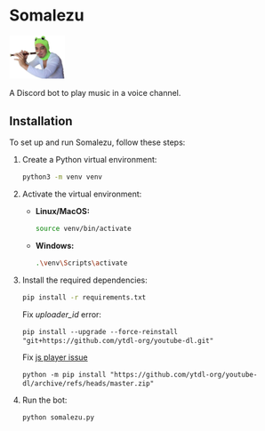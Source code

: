 # Somalezu

<img src="somalezu.png" alt="Somalezu Logo" width="100"/>

A Discord bot to play music in a voice channel. 

## Installation

To set up and run Somalezu, follow these steps:

1. Create a Python virtual environment:

    ```bash
    python3 -m venv venv
    ```

2. Activate the virtual environment:

    - **Linux/MacOS:**

        ```bash
        source venv/bin/activate
        ```

    - **Windows:**

        ```bash
        .\venv\Scripts\activate
        ```

3. Install the required dependencies:

    ```bash
    pip install -r requirements.txt
    ```
    Fix *uploader_id* error:
    ```
    pip install --upgrade --force-reinstall "git+https://github.com/ytdl-org/youtube-dl.git"
    ```
    Fix [js player issue](https://github.com/ytdl-org/youtube-dl/issues/30958)
    ```
    python -m pip install "https://github.com/ytdl-org/youtube-dl/archive/refs/heads/master.zip"
    ```

4. Run the bot:

    ```bash
    python somalezu.py
    ```